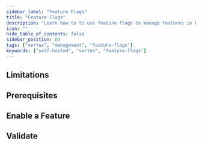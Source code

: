 ```yaml
---
sidebar_label: "Feature Flags"
title: "Feature Flags"
description: "Learn how to to use feature flags to manage features in Palette VerteX"
icon: ""
hide_table_of_contents: false
sidebar_position: 80
tags: ["vertex", "management", "feature-flags"]
keywords: ["self-hosted", "vertex", "feature-flags"]
---
```


<PartialsComponent category="self-hosted" name="feature-flags-intro" edition="vertex" />

## Limitations

<PartialsComponent category="self-hosted" name="feature-flags-limitations" />

## Prerequisites

<PartialsComponent category="self-hosted" name="feature-flags-prerequisites" edition="vertex" />

## Enable a Feature

<PartialsComponent category="self-hosted" name="feature-flags-enablement" edition="vertex" />

## Validate

<PartialsComponent category="self-hosted" name="feature-flags-validate" />

